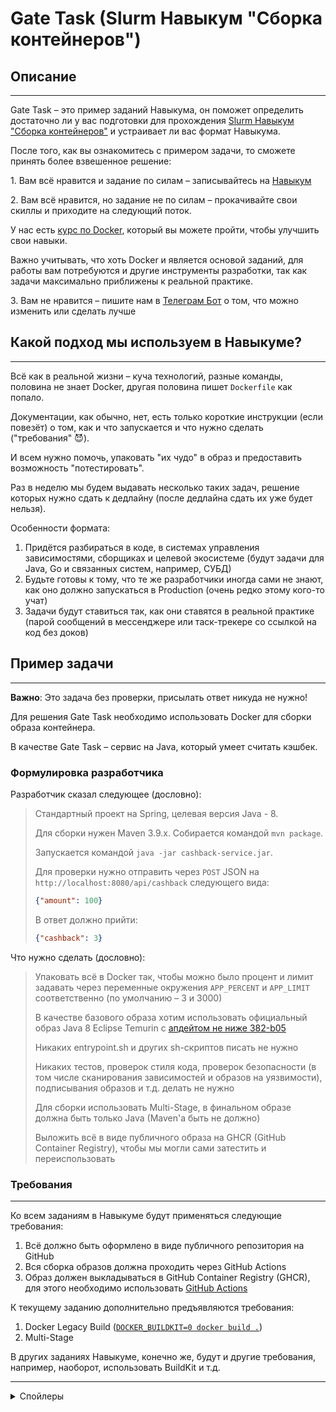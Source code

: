 # Gate Task (Slurm Навыкум "Сборка контейнеров")

## Описание
***

Gate Task &ndash; это пример заданий Навыкума, он поможет определить достаточно ли у вас подготовки для прохождения [Slurm Навыкум "Сборка контейнеров"](https://slurm.io/build-containers) и устраивает ли вас формат Навыкума.

После того, как вы ознакомитесь с примером задачи, то сможете принять более взвешенное решение:

1\. Вам всё нравится и задание по силам &ndash; записывайтесь на [Навыкум](https://slurm.io/build-containers)

2\. Вам всё нравится, но задание не по силам &ndash; прокачивайте свои скиллы и приходите на следующий поток.

У нас есть [курс по Docker](https://slurm.io/docker-intensive), который вы можете пройти, чтобы улучшить свои навыки.

Важно учитывать, что хоть Docker и является основой заданий, для работы вам потребуются и другие инструменты разработки, так как задачи максимально приближены к реальной практике.

3\. Вам не нравится &ndash; пишите нам в [Телеграм Бот](https://t.me/SlurmCustomerBot) о том, что можно изменить или сделать лучше


## Какой подход мы используем в Навыкуме?
***

Всё как в реальной жизни &ndash; куча технологий, разные команды, половина не знает Docker, другая половина пишет `Dockerfile` как попало.

Документации, как обычно, нет, есть только короткие инструкции (если повезёт) о том, как и что запускается и что нужно сделать ("требования" 😈).

И всем нужно помочь, упаковать "их чудо" в образ и предоставить возможность "потестировать".

Раз в неделю мы будем выдавать несколько таких задач, решение которых нужно сдать к дедлайну (после дедлайна сдать их уже будет нельзя).

Особенности формата:
1. Придётся разбираться в коде, в системах управления зависимостями, сборщиках и целевой экосистеме (будут задачи для Java, Go и связанных систем, например, СУБД)
2. Будьте готовы к тому, что те же разработчики иногда сами не знают, как оно должно запускаться в Production (очень редко этому кого-то учат)
3. Задачи будут ставиться так, как они ставятся в реальной практике (парой сообщений в мессенджере или таск-трекере со ссылкой на код без доков)

## Пример задачи
***

**Важно**: Это задача без проверки, присылать ответ никуда не нужно!

Для решения Gate Task необходимо использовать Docker для сборки образа контейнера.

В качестве Gate Task &ndash; сервис на Java, который умеет считать кэшбек.

### Формулировка разработчика

Разработчик сказал следующее (дословно):
> Стандартный проект на Spring, целевая версия Java - 8.
>
> Для сборки нужен Maven 3.9.x. Собирается командой `mvn package`.
> 
> Запускается командой `java -jar cashback-service.jar`.
>
> Для проверки нужно отправить через `POST` JSON на `http://localhost:8080/api/cashback` следующего вида:
> ```json
> {"amount": 100}
> ```
> 
> В ответ должно прийти:
> ```json
> {"cashback": 3}
> ```

Что нужно сделать (дословно):
> Упаковать всё в Docker так, чтобы можно было процент и лимит задавать через переменные окружения `APP_PERCENT` и `APP_LIMIT` соответственно (по умолчанию &ndash; 3 и 3000)
>
> В качестве базового образа хотим использовать официальный образ Java 8 Eclipse Temurin с [апдейтом не ниже 382-b05](https://mail.openjdk.org/pipermail/jdk8u-dev/2023-July/017285.html)
>
> Никаких entrypoint.sh и других sh-скриптов писать не нужно
>
> Никаких тестов, проверок стиля кода, проверок безопасности (в том числе сканирования зависимостей и образов на уязвимости), подписывания образов и т.д. делать не нужно
> 
> Для сборки использовать Multi-Stage, в финальном образе должна быть только Java (Maven'а быть не должно)
>
> Выложить всё в виде публичного образа на GHCR (GitHub Container Registry), чтобы мы могли сами затестить и переиспользовать

### Требования
***
Ко всем заданиям в Навыкуме будут применяться следующие требования:
1. Всё должно быть оформлено в виде публичного репозитория на GitHub
2. Вся сборка образов должна проходить через GitHub Actions
3. Образ должен выкладываться в GitHub Container Registry (GHCR), для этого необходимо использовать [GitHub Actions](https://github.com/features/actions)

К текущему заданию дополнительно предъявляются требования:
1. Docker Legacy Build ([`DOCKER_BUILDKIT=0 docker build .`](https://github.com/docker/cli/pull/3314))
2. Multi-Stage

В других заданиях Навыкуме, конечно же, будут и другие требования, например, наоборот, использовать BuildKit и т.д.
***
<details>
<summary>Спойлеры</summary>

Спойлеры смотреть не хорошо 😈!

Основные моменты:
1. Не запускайте приложение от root'а (прописывайте это явно в `Dockerfile`)
2. Точно указывайте базовый образ (как минимум, с точностью до minor-версии, использование digest &ndash; также допустимо)

</details>


